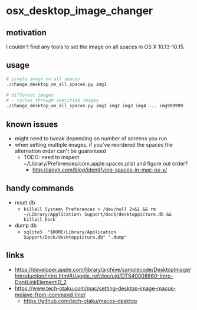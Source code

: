 # osx_desktop_image_changer

## motivation

I couldn't find any tools to set the image on all spaces in OS X 10.13-10.15.

## usage

```bash
# single image on all spaces
./change_desktop_on_all_spaces.py img1

# different images
# - cycles through specified images
./change_desktop_on_all_spaces.py img1 img2 img3 img4 ... img999999
```

## known issues

- might need to tweak depending on number of screens you run
- when setting multiple images, if you've reordered the spaces the alternation order can't be guaranteed
  - TODO: need to inspect ~/Library/Preferences/com.apple.spaces.plist and figure out order?
    - http://ianyh.com/blog/identifying-spaces-in-mac-os-x/

## handy commands

- reset db
  - `killall System\ Preferences > /dev/null 2>&1 && rm ~/Library/Application\ Support/Dock/desktoppicture.db && killall Dock`
- dump db
  - `sqlite3  "$HOME/Library/Application Support/Dock/desktoppicture.db" ".dump"`

## links

- https://developer.apple.com/library/archive/samplecode/DesktopImage/Introduction/Intro.html#//apple_ref/doc/uid/DTS40008860-Intro-DontLinkElementID_2
- https://www.tech-otaku.com/mac/setting-desktop-image-macos-mojave-from-command-line/
  - https://github.com/tech-otaku/macos-desktop